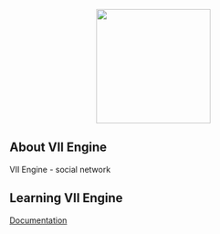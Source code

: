 <p align="center"><a href="https://laravel.com" target="_blank">
<img src="https://avatars.githubusercontent.com/u/100520345?s=200&v=4" width="200">
</a></p>

## About VII Engine

VII Engine - social network

## Learning VII Engine

[Documentation](https://github.com/Tephida/docs/blob/main/README.md)

